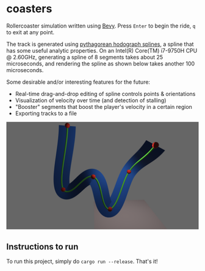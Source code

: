 # coasters

Rollercoaster simulation written using [Bevy](https://bevyengine.org/). Press `Enter` to begin the ride, `q` to exit at any point.

The track is generated using [pythagorean hodograph splines](https://github.com/suremarc/pythagorean-hodographs), a spline that has some useful analytic properties. On an Intel(R) Core(TM) i7-9750H CPU @ 2.60GHz, generating a spline of 8 segments takes about 25 microseconds, and rendering the spline as shown below takes another 100 microseconds.

Some desirable and/or interesting features for the future:

* Real-time drag-and-drop editing of spline controls points & orientations
* Visualization of velocity over time (and detection of stalling)
* "Booster" segments that boost the player's velocity in a certain region
* Exporting tracks to a file

![Ribbon mesh](./ribbon.png)

## Instructions to run

To run this project, simply do `cargo run --release`. That's it!
